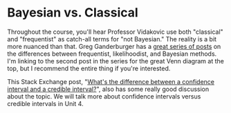 # Bayesian vs. Classical

Throughout the course, you'll hear Professor Vidakovic use both "classical" and "frequentist" as catch-all terms for "not Bayesian." The reality is a bit more nuanced than that. Greg Ganderburger has a [great series of posts](https://gandenberger.org/2014/07/28/intro-to-statistical-methods-2/) on the differences between frequentist, likelihoodist, and Bayesian methods. I'm linking to the second post in the series for the great Venn diagram at the top, but I recommend the entire thing if you're interested.


This Stack Exchange post, "[What's the difference between a confidence interval and a credible interval?](https://stats.stackexchange.com/questions/2272/whats-the-difference-between-a-confidence-interval-and-a-credible-interval)", also has some really good discussion about the topic. We will talk more about confidence intervals versus credible intervals in Unit 4.
